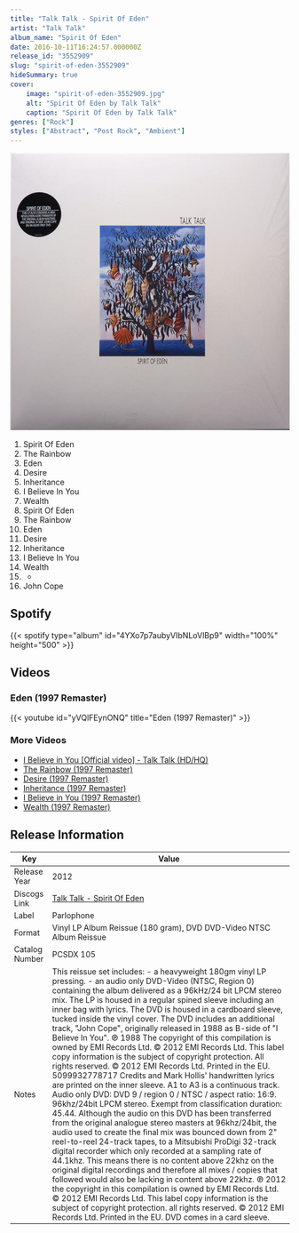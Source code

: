 ```yaml
---
title: "Talk Talk - Spirit Of Eden"
artist: "Talk Talk"
album_name: "Spirit Of Eden"
date: 2016-10-11T16:24:57.000000Z
release_id: "3552909"
slug: "spirit-of-eden-3552909"
hideSummary: true
cover:
    image: "spirit-of-eden-3552909.jpg"
    alt: "Spirit Of Eden by Talk Talk"
    caption: "Spirit Of Eden by Talk Talk"
genres: ["Rock"]
styles: ["Abstract", "Post Rock", "Ambient"]
---
```


![Spirit Of Eden by Talk Talk](spirit-of-eden-3552909.jpg)

<!-- section break -->

1. Spirit Of Eden
2. The Rainbow
3. Eden
4. Desire
5. Inheritance
6. I Believe In You
7. Wealth
8. Spirit Of Eden
9. The Rainbow
10. Eden
11. Desire
12. Inheritance
13. I Believe In You
14. Wealth
15. -
16. John Cope

<!-- section break -->


## Spotify
{{< spotify type="album" id="4YXo7p7aubyVIbNLoVlBp9" width="100%" height="500" >}}



## Videos
### Eden (1997 Remaster)
{{< youtube id="yVQlFEynONQ" title="Eden (1997 Remaster)" >}}<br>

### More Videos

- [I Believe in You [Official video] - Talk Talk (HD/HQ)](https://www.youtube.com/watch?v=fKtp3SOQE6I)
- [The Rainbow (1997 Remaster)](https://www.youtube.com/watch?v=AFQETve1wS0)
- [Desire (1997 Remaster)](https://www.youtube.com/watch?v=tfnmMl3WmBo)
- [Inheritance (1997 Remaster)](https://www.youtube.com/watch?v=_-J_pnpZDss)
- [I Believe in You (1997 Remaster)](https://www.youtube.com/watch?v=3EBTk5brQVY)
- [Wealth (1997 Remaster)](https://www.youtube.com/watch?v=9-UKgrd2E6Y)


## Release Information
|  Key           | Value                                                |
| ---------------| ---------------------------------------------------- |
| Release Year   | 2012                                   |
| Discogs Link   | [Talk Talk - Spirit Of Eden](https://www.discogs.com/release/3552909-Talk-Talk-Spirit-Of-Eden) |
| Label          | Parlophone |
| Format         | Vinyl LP Album Reissue (180 gram), DVD DVD-Video NTSC Album Reissue |
| Catalog Number | PCSDX 105 |
| Notes | This reissue set includes:  - a heavyweight 180gm vinyl LP pressing. - an audio only DVD-Video (NTSC, Region 0) containing the album delivered as a 96kHz/24 bit LPCM stereo mix.  The LP is housed in a regular spined sleeve including an inner bag with lyrics. The DVD is housed in a cardboard sleeve, tucked inside the vinyl cover.  The DVD includes an additional track, "John Cope", originally released in 1988 as B-side of "I Believe In You".  ℗ 1988 The copyright of this compilation is owned by EMI Records Ltd. © 2012 EMI Records Ltd. This label copy information is the subject of copyright protection. All rights reserved. © 2012 EMI Records Ltd. Printed in the EU. 5099932778717  Credits and Mark Hollis' handwritten lyrics are printed on the inner sleeve. A1 to A3 is a continuous track.  Audio only DVD: DVD 9 / region 0 / NTSC / aspect ratio: 16:9. 96khz/24bit LPCM stereo. Exempt from classification duration: 45.44.   Although the audio on this DVD has been transferred from the original analogue stereo masters at 96khz/24bit, the audio used to create the final mix was bounced down from 2" reel-to-reel 24-track tapes, to a Mitsubishi ProDigi 32-track digital recorder which only recorded at a sampling rate of 44.1khz.  This means there is no content above 22khz on the original digital recordings and therefore all mixes / copies that followed would also be lacking in content above 22khz.   ℗ 2012 the copyright in this compilation is owned by EMI Records Ltd. © 2012 EMI Records Ltd. This label copy information is the subject of copyright protection. all rights reserved. © 2012 EMI Records Ltd. Printed in the EU.   DVD comes in a card sleeve.  |